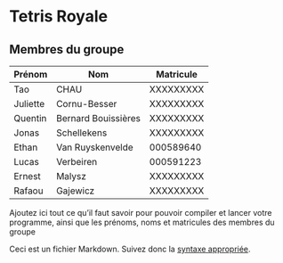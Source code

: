 # Tetris Royale

## Membres du groupe
| Prénom    | Nom                 | Matricule |
| --------- | ------------------- | --------- |
| Tao       | CHAU                | XXXXXXXXX |
| Juliette  | Cornu-Besser        | XXXXXXXXX |
| Quentin   | Bernard Bouissières | XXXXXXXXX |
| Jonas     | Schellekens         | XXXXXXXXX |
| Ethan     | Van Ruyskenvelde    | 000589640 |
| Lucas     | Verbeiren           | 000591223 | 
| Ernest    | Malysz              | XXXXXXXXX |
| Rafaou    | Gajewicz            | XXXXXXXXX |


Ajoutez ici tout ce qu’il faut savoir pour pouvoir compiler et lancer votre programme, ainsi que les prénoms, noms et matricules des membres du groupe

Ceci est un fichier Markdown. Suivez donc la [syntaxe appropriée](https://docs.gitlab.com/ee/user/markdown.html).